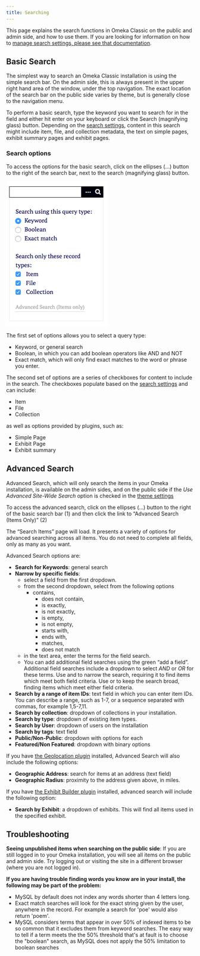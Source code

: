 ```yaml
---
title: Searching
---
```

This page explains the search functions in Omeka Classic on the public and admin side, and how to use them. If you are looking for information on how to [manage search settings, please see that documentation](../Admin/Settings/Search_Settings).

Basic Search
-------------
The simplest way to search an Omeka Classic installation is using the simple search bar. On the admin side, this is always present in the upper right hand area of the window, under the top navigation. The exact location of the search bar on the public side varies by theme, but is generally close to the navigation menu. 

To perform a basic search, type the keyword you want to search for in the field and either hit enter on your keyboard or click the Search (magnifying glass) button. Depending on the [search settings](../Admin/Settings/Search_Settings), content in this search might include item, file, and collection metadata, the text on simple pages, exhibit summary pages and exhibit pages. 

### Search options
To access the options for the basic search, click on the ellipses (...) button to the right of the search bar, next to the search (magnifying glass) button.

![Search options, as seen on the public side](/doc_files/searchExpanded.png)

The first set of options allows you to select a query type:

- Keyword, or general search
- Boolean, in which you can add boolean operators like AND and NOT
- Exact match, which will only find exact matches to the word or phrase you enter.

The second set of options are a series of checkboxes for content to include in the search. The checkboxes populate based on the [search settings](../Admin/Settings/Search_Settings) and can include:

- Item
- File
- Collection

as well as options provided by plugins, such as:

- Simple Page
- Exhibit Page
- Exhibit summary

Advanced Search
----------------
Advanced Search, which will only search the items in your Omeka installation, is available on the admin sides, and on the public side if the *Use Advanced Site-Wide Search* option is checked in the [theme settings](../Admin/Appearance/Themes) 

To access the advanced search, click on the ellipses (…) button to the right of the basic search bar (1) and then click the link to “Advanced Search (Items Only)” (2)

The “Search Items” page will load. It presents a variety of options for advanced searching across all items. You do not need to complete all fields, only as many as you want.

Advanced Search options are:

- **Search for Keywords**: general search
- **Narrow by specific fields**:
    - select a field from the first dropdown. 
    - from the second dropdown, select from the following options
	    - contains, 
			- does not contain, 
			- is exactly, 
			- is not exactly, 
			- is empty, 
			- is not empty, 
			- starts with, 
			- ends with, 
			- matches, 
			- does not match
	- in the text area, enter the terms for the field search.
  - You can add additional field searches using the green “add a field”. Additional field searches include a dropdown to select *AND* or *OR* for these terms. Use and to narrow the search, requiring it to find items which meet both field criteria. Use or to keep the search broad, finding items which meet either field criteria.
- **Search by a range of item IDs**: text field in which you can enter item IDs. You can describe a range, such as 1-7, or a sequence separated with commas, for example 1,5-7,11.
- **Search by collection**: dropdown of collections in your installation.
- **Search by type**: dropdown of existing item types.
- **Search by User**: dropdown of users on the installation
- **Search by tags**: text field
- **Public/Non-Public**: dropdown with options for each
- **Featured/Non Featured**: dropdown with binary options

If you have [the Geolocation plugin](../Plugins/Geolocation) installed, Advanced Search will also include the following options:
- **Geographic Address**: search for items at an address (text field)
- **Geographic Radius**: proximity to the address given above, in miles. 

If you have [the Exhibit Builder plugin](../Plugins/ExhibitBuilder) installed, advanced search will include the following option:
- **Search by Exhibit**: a dropdown of exhibits. This will find all items used in the specified exhibit.

Troubleshooting
---------------------------------------------------
**Seeing unpublished items when searching on the public side**:
If you are still logged in to your Omeka installation, you will see all items on the public and admin side. Try logging out or visiting the site in a different browser (where you are not logged in).

**If you are having trouble finding words you know are in your install, the following may be part of the problem:**

-   MySQL by default does not index any words shorter than 4 letters long.
-   Exact match searches will look for the exact string given by the user, anywhere in the record. For example a search for 'poe' would also return 'poem'.
-   MySQL considers terms that appear in over 50% of indexed items to be so common that it excludes them from keyword searches. The easy way to tell if a term meets the the 50% threshold that's at fault is to choose the "boolean" search, as MySQL does not apply the 50% limitation to boolean searches